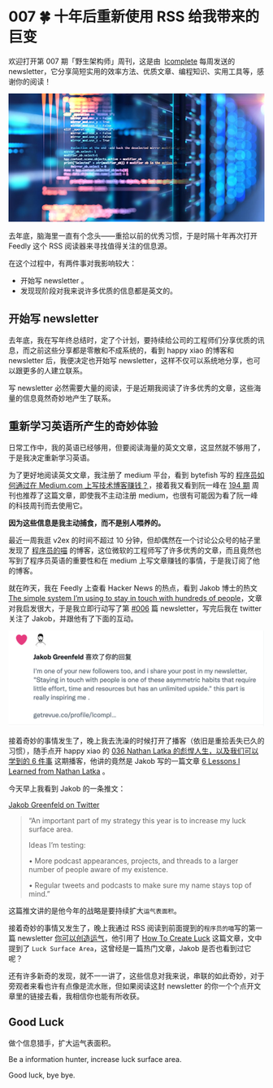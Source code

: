 # 007 🍀 十年后重新使用 RSS 给我带来的巨变

欢迎打开第 007 期「野生架构师」周刊，这是由  [lcomplete](https://github.com/lcomplete/TechShare) 每周发送的 newsletter，它分享简短实用的效率方法、优质文章、编程知识、实用工具等，感谢你的阅读！

![hunter](./007/hunter.jpeg)

去年底，脑海里一直有个念头——重拾以前的优秀习惯，于是时隔十年再次打开 Feedly 这个 RSS 阅读器来寻找值得关注的信息源。

在这个过程中，有两件事对我影响较大：

- 开始写 newsletter 。
- 发现现阶段对我来说许多优质的信息都是英文的。

## 开始写 newsletter

去年底，我在写年终总结时，定了个计划，要持续给公司的工程师们分享优质的讯息，而之前这些分享都是零散和不成系统的，看到 happy xiao 的博客和 newsletter 后，我便决定也开始写 newsletter，这样不仅可以系统地分享，也可以跟更多的人建立联系。

写 newsletter 必然需要大量的阅读，于是近期我阅读了许多优秀的文章，这些海量的信息竟然奇妙地产生了联系。

## 重新学习英语所产生的奇妙体验

日常工作中，我的英语已经够用，但要阅读海量的英文文章，这显然就不够用了，于是我决定重新学习英语。

为了更好地阅读英文文章，我注册了 medium 平台，看到 bytefish 写的 [程序员如何通过在 Medium.com 上写技术博客赚钱？](https://medium.com/%E5%86%99%E4%BD%9C%E4%B9%8B%E8%B7%AF/%E7%A8%8B%E5%BA%8F%E5%91%98%E5%A6%82%E4%BD%95%E5%9C%A8medium-com%E4%B8%8A%E9%80%9A%E8%BF%87%E5%86%99%E6%8A%80%E6%9C%AF%E5%8D%9A%E5%AE%A2%E8%B5%9A%E9%92%B1-6d47d82b03dd)，接着我又看到阮一峰在 [194 期](http://www.ruanyifeng.com/blog/2022/02/weekly-issue-194.html) 周刊也推荐了这篇文章，即使我不主动注册 medium，也很有可能因为看了阮一峰的科技周刊而去使用它。

**因为这些信息是我主动捕食，而不是别人喂养的。**

最近一周我逛 v2ex 的时间不超过 10 分钟，但却偶然在一个讨论公众号的帖子里发现了 [程序员的喵](https://catcoding.me/) 的博客，这位微软的工程师写了许多优秀的文章，而且竟然也写到了程序员英语的重要性和在 medium 上写文章赚钱的事情，于是我订阅了他的博客。

就在昨天，我在 Feedly 上查看 Hacker News 的热点，看到 Jakob 博士的热文 [The simple system I’m using to stay in touch with hundreds of people](https://jakobgreenfeld.com/stay-in-touch)，文章对我启发很大，于是我立即行动写了第 [#006](006.md) 篇 newsletter，写完后我在 twitter 关注了 Jakob，并跟他有了下面的互动。

![jakob](./007/jakob.png)

接着奇妙的事情发生了，晚上我去洗澡的时候打开了播客（依旧是重拾丢失已久的习惯），随手点开 happy xiao 的 [036 Nathan Latka 的彪悍人生，以及我们可以学到的 6 件事](https://happyxiao.com/yrgs036/) 这期播客，他讲的竟然是 Jakob 写的一篇文章 [6 Lessons I Learned from Nathan Latka](https://jakobgreenfeld.com/latka) 。

今天早上我看到 Jakob 的一条推文：

[Jakob Greenfeld on Twitter](https://twitter.com/jakobgreenfeld/status/1493978581361254402)

> “An important part of my strategy this year is to increase my luck surface area.
>
> Ideas I’m testing:
>
> • More podcast appearances, projects, and threads to a larger number of people aware of my existence.
>
> • Regular tweets and podcasts to make sure my name stays top of mind.”

这篇推文讲的是他今年的战略是要持续扩大`运气表面积`。

接着奇妙的事情又发生了，晚上我通过 RSS 阅读到前面提到的`程序员的喵`写的第一篇 newsletter [你可以创造运气](https://catcoding.me/p/weekly-1/)，他引用了 [How To Create Luck](https://www.swyx.io/create-luck/) 这篇文章，文中提到了 `Luck Surface Area`，这曾经是一篇热门文章，Jakob 是否也看到过它呢？

还有许多新奇的发现，就不一一讲了，这些信息对我来说，串联的如此奇妙，对于旁观者来看也许有点像是流水账，但如果阅读这封 newsletter 的你一个个点开文章里的链接去看，我相信你也能有所收获。

## Good Luck

做个信息猎手，扩大运气表面积。

Be a information hunter, increase luck surface area.

Good luck, bye bye.
